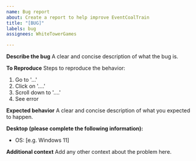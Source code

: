 ```yaml
---
name: Bug report
about: Create a report to help improve EventCoalTrain
title: "[BUG]"
labels: bug
assignees: WhiteTowerGames

---
```


**Describe the bug**
A clear and concise description of what the bug is.

**To Reproduce**
Steps to reproduce the behavior:
1. Go to '...'
2. Click on '....'
3. Scroll down to '....'
4. See error

**Expected behavior**
A clear and concise description of what you expected to happen.

**Desktop (please complete the following information):**
 - OS: [e.g. Windows 11]

**Additional context**
Add any other context about the problem here.
